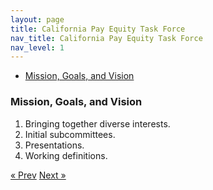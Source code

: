 ```yaml
---
layout: page
title: California Pay Equity Task Force
nav_title: California Pay Equity Task Force
nav_level: 1
---
```

* [Mission, Goals, and Vision](#mission-goals-and-vision)

### Mission, Goals, and Vision

1. Bringing together diverse interests.
2. Initial subcommittees.
3. Presentations.
4. Working definitions.

<!-- Pagination -->
<div class="pagination">
  <a class="pagination-item older" href="{{ site.baseurl }}/03-Enforcement">&laquo; Prev</a>
  <a class="pagination-item newer" href="{{ site.baseurl }}/05-Deliverables">Next &raquo;</a>
</div>
